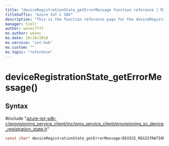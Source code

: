 ```yaml
---                             
title: "deviceRegistrationState_getErrorMessage function reference | Microsoft Docs" 
titleSuffix: "Azure IoT C SDK"            
description: "This is the function reference page for the deviceRegistrationState_getErrorMessage() function in the Azure IoT C SDK. This SDK is used with Azure IoT Hub and Azure IoT Hub Device Provisioning Service"            
manager: timlt                 
author: wesmc7777              
ms.author: wesmc               
ms.date: 10/18/2018                    
ms.service: "iot-hub"             
ms.custom: ""                
ms.topic: "reference"        
---                            
```


# deviceRegistrationState_getErrorMessage()

## Syntax

\#include "[azure-iot-sdk-c/provisioning_service_client/inc/prov_service_client/provisioning_sc_device_registration_state.h](../provisioning-sc-device-registration-state-h.md)"  
```C
const char* deviceRegistrationState_getErrorMessage(DEVICE_REGISTRATION_STATE_HANDLE  C2);
```

